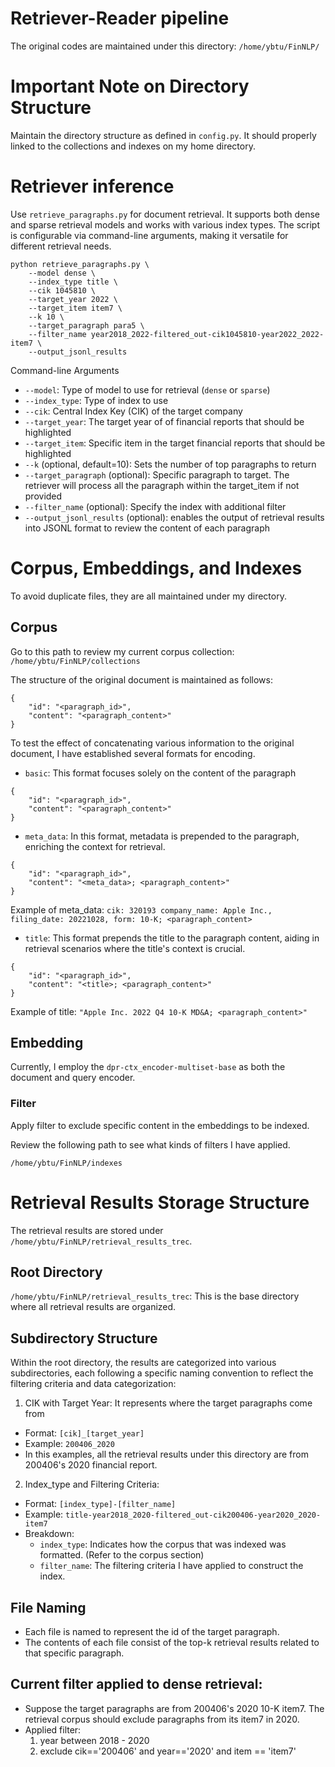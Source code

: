 # Retriever-Reader pipeline
The original codes are maintained under this directory: `/home/ybtu/FinNLP/`

# Important Note on Directory Structure
Maintain the directory structure as defined in `config.py`. It should properly linked to the collections and indexes on my home directory. 

# Retriever inference
Use `retrieve_paragraphs.py` for document retrieval. It supports both dense and sparse retrieval models and works with various index types. The script is configurable via command-line arguments, making it versatile for different retrieval needs. 

```
python retrieve_paragraphs.py \
    --model dense \
    --index_type title \
    --cik 1045810 \
    --target_year 2022 \
    --target_item item7 \
    --k 10 \
    --target_paragraph para5 \
    --filter_name year2018_2022-filtered_out-cik1045810-year2022_2022-item7 \
    --output_jsonl_results
```

Command-line Arguments
* `--model`: Type of model to use for retrieval (`dense` or `sparse`)
* `--index_type`: Type of index to use 
* `--cik`: Central Index Key (CIK) of the target company
* `--target_year`: The target year of of financial reports that should be highlighted
* `--target_item`: Specific item in the target financial reports that should be highlighted
* `--k` (optional, default=10): Sets the number of top paragraphs to return
* `--target_paragraph` (optional): Specific paragraph to target. The retriever will process all the paragraph within the target_item if not provided
* `--filter_name` (optional): Specify the index with additional filter
* `--output_jsonl_results` (optional): enables the output of retrieval results into JSONL format to review the content of each paragraph

# Corpus, Embeddings, and Indexes
To avoid duplicate files, they are all maintained under my directory.

## Corpus
Go to this path to review my current corpus collection:
`/home/ybtu/FinNLP/collections`

The structure of the original document is maintained as follows:
```
{
    "id": "<paragraph_id>", 
    "content": "<paragraph_content>"
}
```

To test the effect of concatenating various information to the original document, I have established several formats for encoding. 

* `basic`: This format focuses solely on the content of the paragraph 
```
{
    "id": "<paragraph_id>", 
    "content": "<paragraph_content>"
}
```

* `meta_data`: In this format, metadata is prepended to the paragraph, enriching the context for retrieval. 
```
{
    "id": "<paragraph_id>", 
    "content": "<meta_data>; <paragraph_content>"
}
```
Example of meta_data: `cik: 320193 company_name: Apple Inc., filing_date: 20221028, form: 10-K; <paragraph_content>`

* `title`: This format prepends the title to the paragraph content, aiding in retrieval scenarios where the title's context is crucial.
```
{
    "id": "<paragraph_id>", 
    "content": "<title>; <paragraph_content>"
}
```
Example of title: `"Apple Inc. 2022 Q4 10-K MD&A; <paragraph_content>"`

## Embedding
Currently, I employ the `dpr-ctx_encoder-multiset-base` as both the document and query encoder. 

### Filter
Apply filter to exclude specific content in the embeddings to be indexed. 

Review the following path to see what kinds of filters I have applied. 

```/home/ybtu/FinNLP/indexes```

# Retrieval Results Storage Structure
The retrieval results are stored under `/home/ybtu/FinNLP/retrieval_results_trec`.

## Root Directory
`/home/ybtu/FinNLP/retrieval_results_trec`: This is the base directory where all retrieval results are organized. 

## Subdirectory Structure
Within the root directory, the results are categorized into various subdirectories, each following a specific naming convention to reflect the filtering criteria and data categorization:

1. CIK with Target Year:
It represents where the target paragraphs come from
* Format: `[cik]_[target_year]`
* Example: `200406_2020`
* In this examples, all the retrieval results under this directory are from 200406's 2020 financial report.

2. Index_type and Filtering Criteria:
* Format: `[index_type]-[filter_name]`
* Example: `title-year2018_2020-filtered_out-cik200406-year2020_2020-item7`
* Breakdown: 
    * `index_type`: Indicates how the corpus that was indexed was formatted. (Refer to the corpus section)
    * `filter_name`: The filtering criteria I have applied to construct the index. 

## File Naming
* Each file is named to represent the id of the target paragraph.
* The contents of each file consist of the top-k retrieval results related to that specific paragraph. 

## Current filter applied to dense retrieval:
* Suppose the target paragraphs are from 200406's 2020 10-K item7. The retrieval corpus should exclude paragraphs from its item7 in 2020. 
* Applied filter:
    1. year between 2018 - 2020
    2. exclude cik=='200406' and year=='2020' and item == 'item7'